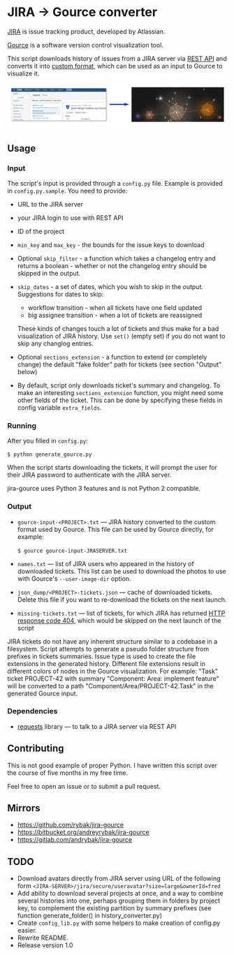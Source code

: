 JIRA → Gource converter
=======================

[JIRA](https://www.atlassian.com/software/jira) is issue tracking product,
developed by Atlassian.

[Gource](http://gource.io/) is a software version control visualization tool.

This script downloads history of issues from a JIRA server via [REST
API](https://docs.atlassian.com/jira/REST/server/)
and converts it into [custom
format](https://github.com/acaudwell/Gource/wiki/Custom-Log-Format),
which can be used as an input to Gource to visualize it.

![JIRA -> Gource screenshot](jira-gource.png)

Usage
-----

### Input

The script's input is provided through a `config.py` file.  Example is
provided in `config.py.sample`.  You need to provide:

* URL to the JIRA server
* your JIRA login to use with REST API
* ID of the project
* `min_key` and `max_key` - the bounds for the issue keys to download
* Optional `skip_filter` - a function which takes a changelog entry and returns
  a boolean - whether or not the changelog entry should be skipped in the
  output.
* `skip_dates` - a set of dates, which you wish to skip in the output.
  Suggestions for dates to skip:

    * workflow transition - when all tickets have one field updated
    * big assignee transition - when a lot of tickets are reassigned

  These kinds of changes touch a lot of tickets and thus make for a bad
  visualization of JIRA history.  Use `set()` (empty set) if you do not want to
  skip any changlog entries.

* Optional `sections_extension` - a function to extend (or completely change)
  the default "fake folder" path for tickets (see section "Output" below)
* By default, script only downloads ticket's summary and changelog.  To make
  an interesting `sections_extension` function, you might need some other
  fields of the ticket.  This can be done by specifying these fields in config
  variable `extra_fields`.

### Running

After you filled in `config.py`:

    $ python generate_gource.py

When the script starts downloading the tickets, it will prompt the user
for their JIRA password to authenticate with the JIRA server.

jira-gource uses Python 3 features and is not Python 2 compatible.

### Output

* `gource-input-<PROJECT>.txt` ― JIRA history converted to the custom format
  used by Gource.  This file can be used by Gource directly, for example:

  `$ gource gource-input-JRASERVER.txt`

* `names.txt` — list of JIRA users who appeared in the history of downloaded
  tickets.  This list can be used to download the photos to use with Gource's
  `--user-image-dir` option.
* `json_dump/<PROJECT>-tickets.json` — cache of downloaded tickets.  Delete
  this file if you want to re-download the tickets on the next launch.
* `missing-tickets.txt` ― list of tickets, for which JIRA has returned
  [HTTP response code 404](https://en.wikipedia.org/wiki/HTTP_404), which
  would be skipped on the next launch of the script

JIRA tickets do not have any inherent structure similar to a codebase in
a filesystem.  Script attempts to generate a pseudo folder structure from
prefixes in tickets summaries.  Issue type is used to create the file
extensions in the generated history.  Different file extensions result in
different colors of nodes in the Gource visualization.  For example: "Task"
ticket PROJECT-42 with summary "Component: Area: implement feature" will be
converted to a path "Component/Area/PROJECT-42.Task" in the generated Gource
input.


### Dependencies

* [requests](http://python-requests.org) library — to talk to a JIRA server
  via REST API


Contributing
------------

This is not good example of proper Python. I have written this script over
the course of five months in my free time.

Feel free to open an issue or to submit a pull request.


Mirrors
-------

* https://github.com/rybak/jira-gource
* https://bitbucket.org/andreyrybak/jira-gource
* https://gitlab.com/andrybak/jira-gource

TODO
----

* Download avatars directly from JIRA server using URL of the following form
  `<JIRA-SERVER>/jira/secure/useravatar?size=large&ownerId=fred`
* Add ability to download several projects at once, and a way to combine
  several histories into one, perhaps grouping them in folders by project key,
  to complement the existing partition by summary prefixes (see function
  generate_folder() in history_converter.py)
* Create `config_lib.py` with some helpers to make creation of config.py
  easier.
* Rewrite README.
* Release version 1.0

